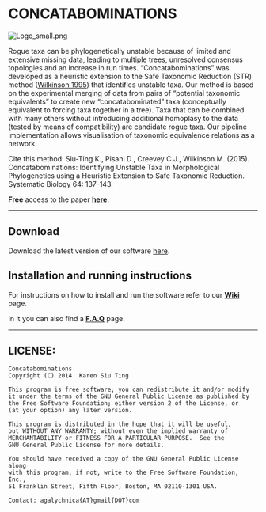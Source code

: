 # CONCATABOMINATIONS 
![Logo_small.png](https://bitbucket.org/repo/Kb9nak/images/1207101870-Logo_small.png)


Rogue taxa can be phylogenetically unstable because of limited and extensive missing data, leading to multiple trees, unresolved consensus topologies and an increase in run times. “Concatabominations” was developed as a heuristic extension to the Safe Taxonomic Reduction (STR) method ([Wilkinson 1995](http://sysbio.oxfordjournals.org/content/44/4/501.short)) that identifies unstable taxa. Our method is based on the experimental merging of data from pairs of “potential taxonomic equivalents” to create new “concatabominated” taxa (conceptually equivalent to forcing taxa together in a tree). Taxa that can be combined with many others without introducing additional homoplasy to the data (tested by means of compatibility) are candidate rogue taxa. Our pipeline implementation allows visualisation of taxonomic equivalence relations as a network. 

Cite this method:
Siu-Ting K., Pisani D., Creevey C.J., Wilkinson M. (2015). Concatabominations: Identifying Unstable Taxa in Morphological Phylogenetics using a Heuristic Extension to Safe Taxonomic Reduction. Systematic Biology 64: 137-143. 

**Free** access to the paper [**here**](http://sysbio.oxfordjournals.org/content/64/1/137).

----

## Download

Download the latest version of our software [here](https://github.com/agalychnica/concatabomination/archive/refs/heads/main.zip).

## Installation and running instructions 

For instructions on how to install and run the software refer to our **[Wiki](https://github.com/agalychnica/concatabomination/wiki)** page.

In it you can also find a **[F.A.Q](https://github.com/agalychnica/concatabomination/wiki/FAQ)** page.

----

##    LICENSE:

    Concatabominations
    Copyright (C) 2014  Karen Siu Ting

    This program is free software; you can redistribute it and/or modify
    it under the terms of the GNU General Public License as published by
    the Free Software Foundation; either version 2 of the License, or
    (at your option) any later version.

    This program is distributed in the hope that it will be useful,
    but WITHOUT ANY WARRANTY; without even the implied warranty of
    MERCHANTABILITY or FITNESS FOR A PARTICULAR PURPOSE.  See the
    GNU General Public License for more details.

    You should have received a copy of the GNU General Public License along
    with this program; if not, write to the Free Software Foundation, Inc.,
    51 Franklin Street, Fifth Floor, Boston, MA 02110-1301 USA.
    
    Contact: agalychnica{AT}gmail{DOT}com
